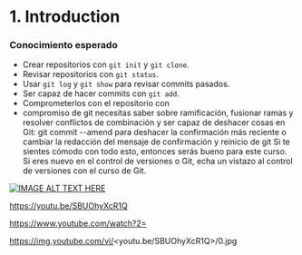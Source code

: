# 1. Introduction #

### Conocimiento esperado ###

- Crear repositorios con `git init` y `git clone`.
- Revisar repositorios con `git status`.
- Usar `git log` y `git show` para revisar commits pasados.
- Ser capaz de hacer commits con `git add`.
- Comprometerlos con el repositorio con 
- compromiso de git necesitas saber sobre ramificación, fusionar ramas y resolver conflictos de combinación y ser capaz de deshacer cosas en Git: git commit --amend para deshacer la confirmación más reciente o cambiar la redacción del mensaje de confirmación y reinicio de git Si te sientes cómodo con todo esto, entonces serás bueno para este curso. Si eres nuevo en el control de versiones o Git, echa un vistazo al control de versiones con el curso de Git.

[![IMAGE ALT TEXT HERE](https://img.youtube.com/vi/&v=SBUOhyXcR1Q/0.jpg)](https://www.youtube.com/watch?v=&v=SBUOhyXcR1Q)

https://youtu.be/SBUOhyXcR1Q

https://www.youtube.com/watch?2=

https://img.youtube.com/vi/<youtu.be/SBUOhyXcR1Q>/0.jpg
